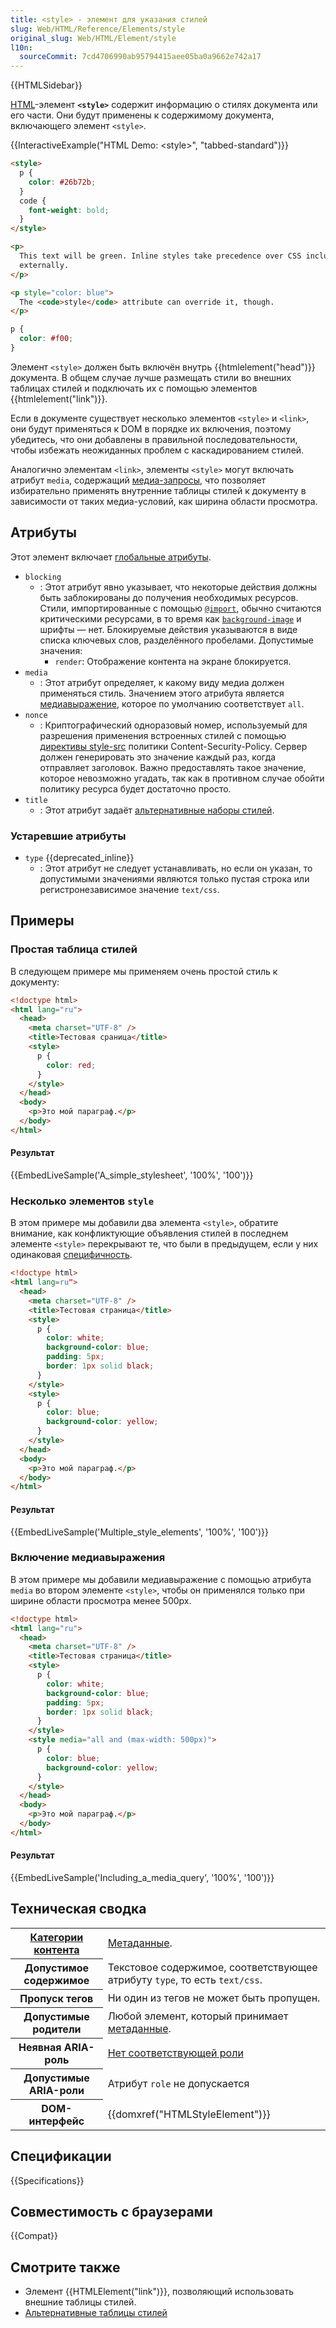 ```yaml
---
title: <style> - элемент для указания стилей
slug: Web/HTML/Reference/Elements/style
original_slug: Web/HTML/Element/style
l10n:
  sourceCommit: 7cd4706990ab95794415aee05ba0a9662e742a17
---
```


{{HTMLSidebar}}

[HTML](/ru/docs/Web/HTML)-элемент **`<style>`** содержит информацию о стилях документа или его части. Они будут применены к содержимому документа, включающего элемент `<style>`.

{{InteractiveExample("HTML Demo: &lt;style&gt;", "tabbed-standard")}}

```html interactive-example
<style>
  p {
    color: #26b72b;
  }
  code {
    font-weight: bold;
  }
</style>

<p>
  This text will be green. Inline styles take precedence over CSS included
  externally.
</p>

<p style="color: blue">
  The <code>style</code> attribute can override it, though.
</p>
```

```css interactive-example
p {
  color: #f00;
}
```

Элемент `<style>` должен быть включён внутрь {{htmlelement("head")}} документа. В общем случае лучше размещать стили во внешних таблицах стилей и подключать их с помощью элементов {{htmlelement("link")}}.

Если в документе существует несколько элементов `<style>` и `<link>`, они будут применяться к DOM в порядке их включения, поэтому убедитесь, что они добавлены в правильной последовательности, чтобы избежать неожиданных проблем с каскадированием стилей.

Аналогично элементам `<link>`, элементы `<style>` могут включать атрибут `media`, содержащий [медиа-запросы](/ru/docs/Web/CSS/CSS_media_queries), что позволяет избирательно применять внутренние таблицы стилей к документу в зависимости от таких медиа-условий, как ширина области просмотра.

## Атрибуты

Этот элемент включает [глобальные атрибуты](/ru/docs/Web/HTML/Global_attributes).

- `blocking`
  - : Этот атрибут явно указывает, что некоторые действия должны быть заблокированы до получения необходимых ресурсов. Стили, импортированные с помощью [`@import`](/ru/docs/Web/CSS/@import), обычно считаются критическими ресурсами, в то время как [`background-image`](/ru/docs/Web/CSS/background-image) и шрифты — нет. Блокируемые действия указываются в виде списка ключевых слов, разделённого пробелами. Допустимые значения:
    - `render`: Отображение контента на экране блокируется.
- `media`
  - : Этот атрибут определяет, к какому виду медиа должен применяться стиль. Значением этого атрибута является [медиавыражение](/ru/docs/Web/CSS/CSS_media_queries/Using_media_queries), которое по умолчанию соответствует `all`.
- `nonce`
  - : Криптографический одноразовый номер, используемый для разрешения применения встроенных стилей с помощью [директивы style-src](/ru/docs/Web/HTTP/Headers/Content-Security-Policy/style-src) политики Content-Security-Policy. Сервер должен генерировать это значение каждый раз, когда отправляет заголовок. Важно предоставлять такое значение, которое невозможно угадать, так как в противном случае обойти политику ресурса будет достаточно просто.
- `title`
  - : Этот атрибут задаёт [альтернативные наборы стилей](/ru/docs/Web/CSS/Alternative_style_sheets).

### Устаревшие атрибуты

- `type` {{deprecated_inline}}
  - : Этот атрибут не следует устанавливать, но если он указан, то допустимыми значениями являются только пустая строка или регистронезависимое значение `text/css`.

## Примеры

### Простая таблица стилей

В следующем примере мы применяем очень простой стиль к документу:

```html
<!doctype html>
<html lang="ru">
  <head>
    <meta charset="UTF-8" />
    <title>Тестовая сраница</title>
    <style>
      p {
        color: red;
      }
    </style>
  </head>
  <body>
    <p>Это мой параграф.</p>
  </body>
</html>
```

#### Результат

{{EmbedLiveSample('A_simple_stylesheet', '100%', '100')}}

### Несколько элементов `style`

В этом примере мы добавили два элемента `<style>`, обратите внимание, как конфликтующие объявления стилей в последнем элементе `<style>` перекрывают те, что были в предыдущем, если у них одинаковая [специфичность](/ru/docs/Web/CSS/CSS_cascade/Specificity).

```html
<!doctype html>
<html lang=ru">
  <head>
    <meta charset="UTF-8" />
    <title>Тестовая страница</title>
    <style>
      p {
        color: white;
        background-color: blue;
        padding: 5px;
        border: 1px solid black;
      }
    </style>
    <style>
      p {
        color: blue;
        background-color: yellow;
      }
    </style>
  </head>
  <body>
    <p>Это мой параграф.</p>
  </body>
</html>
```

#### Результат

{{EmbedLiveSample('Multiple_style_elements', '100%', '100')}}

### Включение медиавыражения

В этом примере мы добавили медиавыражение с помощью атрибута `media` во втором элементе `<style>`, чтобы он применялся только при ширине области просмотра менее 500px.

```html
<!doctype html>
<html lang="ru">
  <head>
    <meta charset="UTF-8" />
    <title>Тестовая страница</title>
    <style>
      p {
        color: white;
        background-color: blue;
        padding: 5px;
        border: 1px solid black;
      }
    </style>
    <style media="all and (max-width: 500px)">
      p {
        color: blue;
        background-color: yellow;
      }
    </style>
  </head>
  <body>
    <p>Это мой параграф.</p>
  </body>
</html>
```

#### Результат

{{EmbedLiveSample('Including_a_media_query', '100%', '100')}}

## Техническая сводка

<table class="properties">
  <tbody>
    <tr>
      <th>
        <a href="/ru/docs/Web/Guide/HTML/Content_categories">Категории контента</a>
      </th>
      <td>
        <a href="/ru/docs/Web/HTML/Content_categories#метаданные">Метаданные</a>.
      </td>
    </tr>
    <tr>
      <th>Допустимое содержимое</th>
      <td>
        Текстовое содержимое, соответствующее атрибуту <code>type</code>, то есть
        <code>text/css</code>.
      </td>
    </tr>
    <tr>
      <th>Пропуск тегов</th>
      <td>Ни один из тегов не может быть пропущен.</td>
    </tr>
    <tr>
      <th>Допустимые родители</th>
      <td>
        Любой элемент, который принимает
        <a href="/ru/docs/Web/HTML/Content_categories#метаданные">метаданные</a>.
      </td>
    </tr>
    <tr>
      <th scope="row">Неявная ARIA-роль</th>
      <td>
        <a href="https://www.w3.org/TR/html-aria/#dfn-no-corresponding-role">Нет соответствующей роли</a>
      </td>
    </tr>
    <tr>
      <th scope="row">Допустимые ARIA-роли</th>
      <td>Атрибут <code>role</code> не допускается</td>
    </tr>
    <tr>
      <th>DOM-интерфейс</th>
      <td>{{domxref("HTMLStyleElement")}}</td>
    </tr>
  </tbody>
</table>

## Спецификации

{{Specifications}}

## Совместимость с браузерами

{{Compat}}

## Смотрите также

- Элемент {{HTMLElement("link")}}, позволяющий использовать внешние таблицы стилей.
- [Альтернативные таблицы стилей](/ru/docs/Web/CSS/Alternative_style_sheets)
